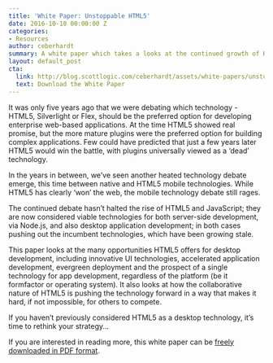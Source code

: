 ```yaml
---
title: 'White Paper: Unstoppable HTML5'
date: 2016-10-10 00:00:00 Z
categories:
- Resources
author: ceberhardt
summary: A white paper which takes a looks at the continued growth of HTML5 and how it is now a viable solution for desktop application development.
layout: default_post
cta:
  link: http://blog.scottlogic.com/ceberhardt/assets/white-papers/unstoppable-html5.pdf
  text: Download the White Paper
---
```


It was only five years ago that we were debating which technology - HTML5, Silverlight or Flex, should be the preferred option for developing
enterprise web-based applications. At the time HTML5 showed real promise, but the more mature plugins were the preferred option for building
complex applications. Few could have predicted that just a few years later HTML5 would win the battle, with plugins universally viewed as a ‘dead’ technology.

In the years in between, we’ve seen another heated technology debate emerge, this time between native and HTML5 mobile technologies. While HTML5 has clearly ‘won’ the web, the mobile technology debate still rages.

The continued debate hasn’t halted the rise of HTML5 and JavaScript; they are now considered viable technologies for both server-side development, via Node.js, and also desktop application development; in both cases pushing out the incumbent technologies, which have been growing stale.

This paper looks at the many opportunities HTML5 offers for desktop development, including innovative UI technologies, accelerated application development, evergreen deployment and the prospect of a single technology for app development, regardless of the platform (be it formfactor or operating system). It also looks at how the collaborative nature of HTML5 is pushing the technology forward in a way that makes it hard, if not impossible, for others to compete.

If you haven’t previously considered HTML5 as a desktop technology, it’s time to rethink your strategy...

If you are interested in reading more, this white paper can be [freely downloaded in PDF format]({{site.baseurl}}/ceberhardt/assets/white-papers/unstoppable-html5.pdf).
